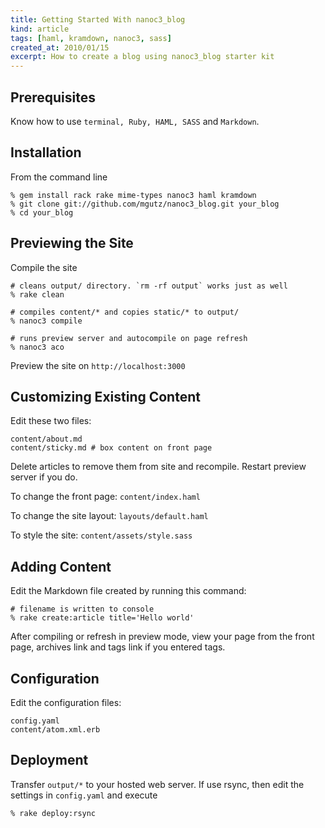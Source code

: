 ```yaml
---
title: Getting Started With nanoc3_blog 
kind: article
tags: [haml, kramdown, nanoc3, sass]
created_at: 2010/01/15
excerpt: How to create a blog using nanoc3_blog starter kit
---
```


## Prerequisites

Know how to use `terminal, Ruby, HAML, SASS` and `Markdown`.

## Installation

From the command line

    % gem install rack rake mime-types nanoc3 haml kramdown
    % git clone git://github.com/mgutz/nanoc3_blog.git your_blog
    % cd your_blog


## Previewing the Site

Compile the site

    # cleans output/ directory. `rm -rf output` works just as well
    % rake clean 

    # compiles content/* and copies static/* to output/
    % nanoc3 compile

    # runs preview server and autocompile on page refresh
    % nanoc3 aco

Preview the site on `http://localhost:3000`


## Customizing Existing Content

Edit these two files:

    content/about.md
    content/sticky.md # box content on front page

Delete articles to remove them from site and recompile. Restart preview server if you do.

To change the front page: `content/index.haml`

To change the site layout: `layouts/default.haml`

To style the site: `content/assets/style.sass`


## Adding Content

Edit the Markdown file created by running this command:

    # filename is written to console
    % rake create:article title='Hello world'

After compiling or refresh in preview mode, view your page from the front page, archives link and tags link 
if you entered tags.

## Configuration

Edit the configuration files:

    config.yaml
    content/atom.xml.erb

## Deployment

Transfer `output/*` to your hosted web server. If use rsync, then
edit the settings in `config.yaml` and execute


    % rake deploy:rsync
